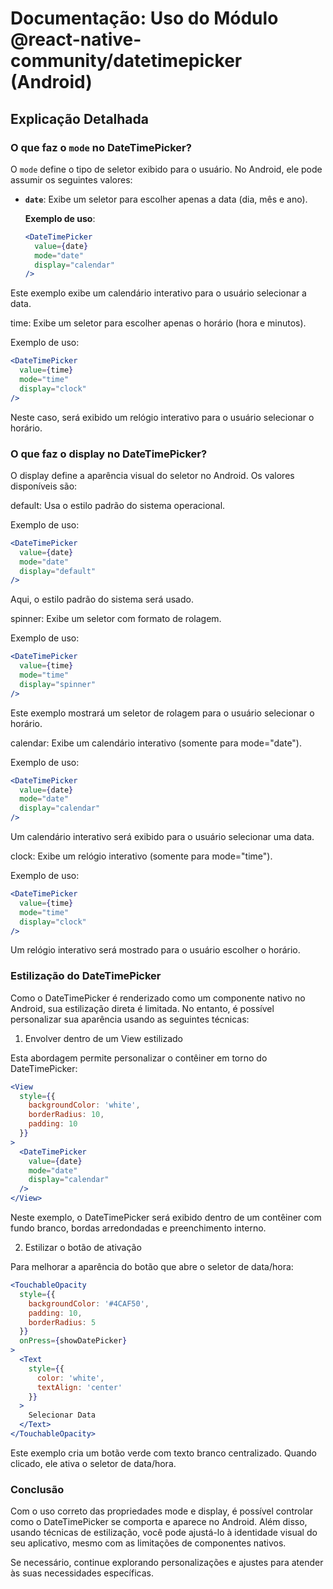 # Documentação: Uso do Módulo @react-native-community/datetimepicker (Android)

## Explicação Detalhada

### O que faz o `mode` no DateTimePicker?

O `mode` define o tipo de seletor exibido para o usuário. No Android, ele pode assumir os seguintes valores:

- **`date`**: Exibe um seletor para escolher apenas a data (dia, mês e ano).

  **Exemplo de uso**:
  ```jsx
  <DateTimePicker 
    value={date} 
    mode="date" 
    display="calendar" 
  />
Este exemplo exibe um calendário interativo para o usuário selecionar a data.

time: Exibe um seletor para escolher apenas o horário (hora e minutos).

Exemplo de uso:
```jsx
<DateTimePicker 
  value={time} 
  mode="time" 
  display="clock" 
/>
```

Neste caso, será exibido um relógio interativo para o usuário selecionar o horário.

### O que faz o display no DateTimePicker?
O display define a aparência visual do seletor no Android. Os valores disponíveis são:

default: Usa o estilo padrão do sistema operacional.

Exemplo de uso:
```jsx
<DateTimePicker 
  value={date} 
  mode="date" 
  display="default" 
/>
```
Aqui, o estilo padrão do sistema será usado.

spinner: Exibe um seletor com formato de rolagem.

Exemplo de uso:

```jsx
<DateTimePicker 
  value={time} 
  mode="time" 
  display="spinner" 
/>
```
Este exemplo mostrará um seletor de rolagem para o usuário selecionar o horário.

calendar: Exibe um calendário interativo (somente para mode="date").

Exemplo de uso:

```jsx
<DateTimePicker 
  value={date} 
  mode="date" 
  display="calendar" 
/>
```
Um calendário interativo será exibido para o usuário selecionar uma data.

clock: Exibe um relógio interativo (somente para mode="time").

Exemplo de uso:
```jsx
<DateTimePicker 
  value={time} 
  mode="time" 
  display="clock" 
/>
```
Um relógio interativo será mostrado para o usuário escolher o horário.

### Estilização do DateTimePicker
Como o DateTimePicker é renderizado como um componente nativo no Android, sua estilização direta é limitada. No entanto, é possível personalizar sua aparência usando as seguintes técnicas:

1. Envolver dentro de um View estilizado

Esta abordagem permite personalizar o contêiner em torno do DateTimePicker:

```jsx
<View 
  style={{
    backgroundColor: 'white', 
    borderRadius: 10, 
    padding: 10
  }}
>
  <DateTimePicker 
    value={date} 
    mode="date" 
    display="calendar" 
  />
</View>
```

Neste exemplo, o DateTimePicker será exibido dentro de um contêiner com fundo branco, bordas arredondadas e preenchimento interno.

2. Estilizar o botão de ativação

Para melhorar a aparência do botão que abre o seletor de data/hora:
```jsx
<TouchableOpacity 
  style={{
    backgroundColor: '#4CAF50', 
    padding: 10, 
    borderRadius: 5
  }} 
  onPress={showDatePicker}
>
  <Text 
    style={{
      color: 'white', 
      textAlign: 'center'
    }}
  >
    Selecionar Data
  </Text>
</TouchableOpacity>
```
Este exemplo cria um botão verde com texto branco centralizado. Quando clicado, ele ativa o seletor de data/hora.

### Conclusão
Com o uso correto das propriedades mode e display, é possível controlar como o DateTimePicker se comporta e aparece no Android. Além disso, usando técnicas de estilização, você pode ajustá-lo à identidade visual do seu aplicativo, mesmo com as limitações de componentes nativos.

Se necessário, continue explorando personalizações e ajustes para atender às suas necessidades específicas.
